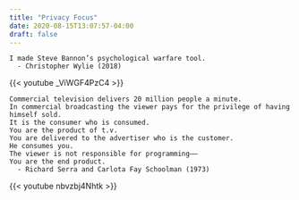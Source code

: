 ```yaml
---
title: "Privacy Focus"
date: 2020-08-15T13:07:57-04:00
draft: false
---
```


	I made Steve Bannon’s psychological warfare tool.
	  - Christopher Wylie (2018)

{{< youtube _ViWGF4PzC4 >}}

	Commercial television delivers 20 million people a minute.
	In commercial broadcasting the viewer pays for the privilege of having himself sold.
	It is the consumer who is consumed.
	You are the product of t.v.
	You are delivered to the advertiser who is the customer.
	He consumes you.
	The viewer is not responsible for programming——
	You are the end product.
	  - Richard Serra and Carlota Fay Schoolman (1973)

{{< youtube nbvzbj4Nhtk >}}

